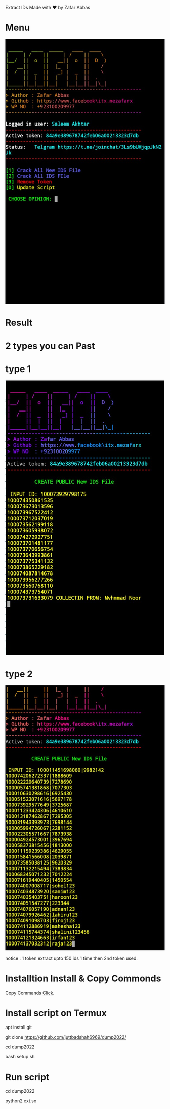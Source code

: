 Extract IDs
Made with ❤️ by Zafar Abbas

# Menu
<img src="https://github.com/juttbadshah6969/dump2022/blob/main/img/Screenshot_6.jpg" />

# Result

# 2 types you can Past

# type 1
<img src="https://github.com/juttbadshah6969/dump2022/blob/main/img/ext%20pic.jpg" />

# type 2
<img src="https://github.com/juttbadshah6969/dump2022/blob/main/img/Screenshot_7.jpg" />



notice : 1 token extract upto 150 ids 1 time then 2nd token used.

# Installtion Install & Copy Commonds

<p>Copy Commands <a href="https://pastebin.com/JVpmjZ8V" target="_blank">Click</a>.</p>

# Install script on Termux

apt install git

git clone https://github.com/juttbadshah6969/dump2022/

cd dump2022

bash setup.sh


# Run script

cd dump2022

python2 ext.so
